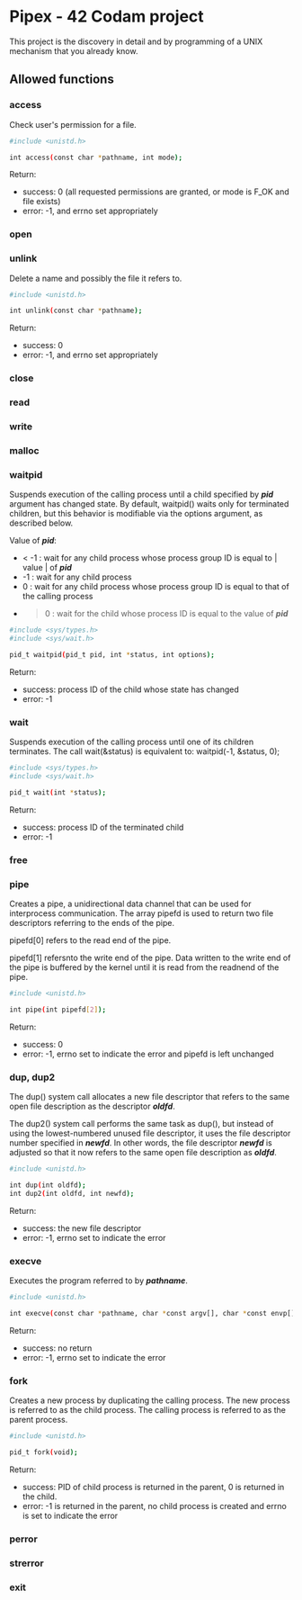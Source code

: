 # Pipex - 42 Codam project

This project is the discovery in detail and by programming of a UNIX
mechanism that you already know.

## Allowed functions

### access

Check user's permission for a file.

```bash
#include <unistd.h>

int access(const char *pathname, int mode);
```

Return:
- success: 0 (all requested permissions are granted, or mode is F_OK and file exists)
- error: -1, and errno set appropriately

### open

### unlink

Delete a name and possibly the file it refers to.

```bash
#include <unistd.h>

int unlink(const char *pathname);
```

Return:
- success: 0
- error: -1, and errno set appropriately

### close

### read

### write

### malloc

### waitpid

Suspends execution of the calling process until a child specified by ***pid*** argument has changed state. By default, waitpid() waits only for terminated children, but this behavior is modifiable via the options argument, as described below.

Value of ***pid***:
- < -1 : wait for any child process whose process group ID is equal to | value | of ***pid***
- -1 : wait for any child process
- 0 : wait for any child process whose process group ID is equal to that of the calling process
- > 0 : wait for the child whose process ID is equal to the value of ***pid***

```bash
#include <sys/types.h>
#include <sys/wait.h>

pid_t waitpid(pid_t pid, int *status, int options);
```

Return:
- success: process ID of the child whose state has changed
- error: -1

### wait

Suspends execution of the calling process until one of its children terminates. The call wait(&status) is equivalent to:
waitpid(-1, &status, 0);

```bash
#include <sys/types.h>
#include <sys/wait.h>

pid_t wait(int *status);
```

Return:
- success: process ID of the terminated child
- error: -1

### free

### pipe

Creates a pipe, a unidirectional data channel that can be used for interprocess communication. The array pipefd is used to return two file descriptors referring to the ends of the pipe. 

pipefd[0] refers to the read end of the pipe.

pipefd[1] refersnto the write end of the pipe.  Data written to the write end of the pipe is buffered by the kernel until it is read from the readnend of the pipe.

```bash
#include <unistd.h>

int pipe(int pipefd[2]);
```

Return:
- success: 0
- error: -1, errno set to indicate the error and pipefd is left unchanged

### dup, dup2

The dup() system call allocates a new file descriptor that refers to the same open file description as the descriptor ***oldfd***.

The dup2() system call performs the same task as dup(), but instead of using the lowest-numbered unused file descriptor, it uses the file descriptor number specified in ***newfd***.  In other words, the file descriptor ***newfd*** is adjusted so that it now refers to the same open file description as ***oldfd***.

```bash
#include <unistd.h>

int dup(int oldfd);
int dup2(int oldfd, int newfd);
```

Return:
- success: the new file descriptor
- error: -1, errno set to indicate the error

### execve

Executes the program referred to by ***pathname***.

```bash
#include <unistd.h>

int execve(const char *pathname, char *const argv[], char *const envp[]);
```

Return:
- success: no return
- error: -1, errno set to indicate the error

### fork

Creates a new process by duplicating the calling process. The new process is referred to as the child process.  The calling process is referred to as the parent process.

```bash
#include <unistd.h>

pid_t fork(void);
```

Return:
- success: PID of child process is returned in the parent, 0 is returned in the child.
- error: -1 is returned in the parent, no child process is created and errno is set to indicate the error

### perror

### strerror

### exit
